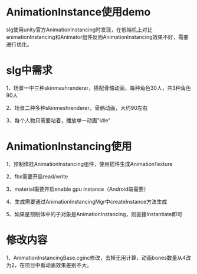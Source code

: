 # AnimationInstance使用demo
slg使用unity官方AnimationInstancing时发现，在低端机上对比animationInstancing和Animator组件反而AnimationInstancing效果不好，需要进行优化。

# slg中需求
1、场景一中三种skinmeshrenderer，搭配骨骼动画，每种角色30人，共3种角色90人

2、场景二种多种skinmeshrenderer，骨骼动画，大约90左右

3、每个人物只需要站着，播放单一动画"idle"

# AnimationInstancing使用
1、预制体挂AnimationInstancing组件，使用插件生成AnimationTexture

2、fbx需要开启read/write

3、material需要开启enable gpu instance（Android端需要）

4、生成需要通过AnimationInstancingMgr中createInstance方法生成

5、如果是预制体中的子对象是AnimationInstancing，则直接Instantiate即可

# 修改内容
1、AnimationInstancingBase.cginc修改，去掉无用计算，动画bones数量从4改为2，在项目中看动画效果差别不大。
